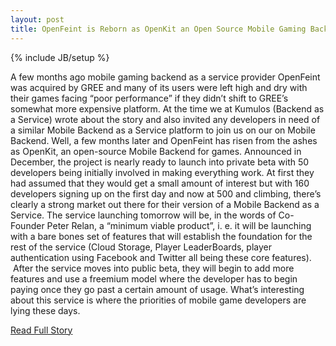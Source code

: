 ```yaml
---
layout: post
title: OpenFeint is Reborn as OpenKit an Open Source Mobile Gaming Backend
---
```

{% include JB/setup %}<p>  A few months ago mobile gaming backend as a service provider OpenFeint was acquired by GREE and many of its users were left high and dry with their games facing “poor performance” if they didn’t shift to GREE’s somewhat more expensive platform.  At the time we at Kumulos (Backend as a Service) wrote about the story and also invited any developers in need of a similar Mobile Backend as a Service platform to join us on our on Mobile Backend.  Well, a few months later and OpenFeint has risen from the ashes as OpenKit, an open-source Mobile Backend for games.  Announced in December, the project is nearly ready to launch into private beta with 50 developers being initially involved in making everything work.  At first they had assumed that they would get a small amount of interest but with 160 developers signing up on the first day and now at 500 and climbing, there’s clearly a strong market out there for their version of a Mobile Backend as a Service.  The service launching tomorrow will be, in the words of Co-Founder Peter Relan, a “minimum viable product”, i.  e.  it will be launching with a bare bones set of features that will establish the foundation for the rest of the service (Cloud Storage, Player LeaderBoards, player authentication using Facebook and Twitter all being these core features).   After the service moves into public beta, they will begin to add more features and use a freemium model where the developer has to begin paying once they go past a certain amount of usage.  What’s interesting about this service is where the priorities of mobile game developers are lying these days.<br />
<p><a href="http://www.kumulos.com/2013/02/04/openkit-kumulos-backend-as-a-service/">Read Full Story</a></p>
